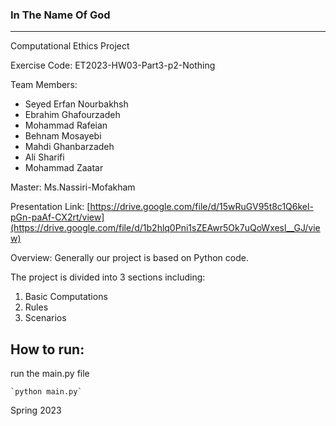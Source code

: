 ### In The Name Of God
***
Computational Ethics Project

Exercise Code: ET2023-HW03-Part3-p2-Nothing

Team Members:
* Seyed Erfan Nourbakhsh
* Ebrahim Ghafourzadeh
* Mohammad Rafeian
* Behnam Mosayebi
* Mahdi Ghanbarzadeh
* Ali Sharifi
* Mohammad Zaatar

Master: Ms.Nassiri-Mofakham

Presentation Link: [https://drive.google.com/file/d/15wRuGV95t8c1Q6kel-pGn-paAf-CX2rt/view](https://drive.google.com/file/d/1b2hlq0Pni1sZEAwr5Ok7uQoWxesl__GJ/view)

Overview: Generally our project is based on Python code.

The project is divided into 3 sections including:
1. Basic Computations
2. Rules
3. Scenarios

## How to run:

run the main.py file

    `python main.py`

Spring 2023
